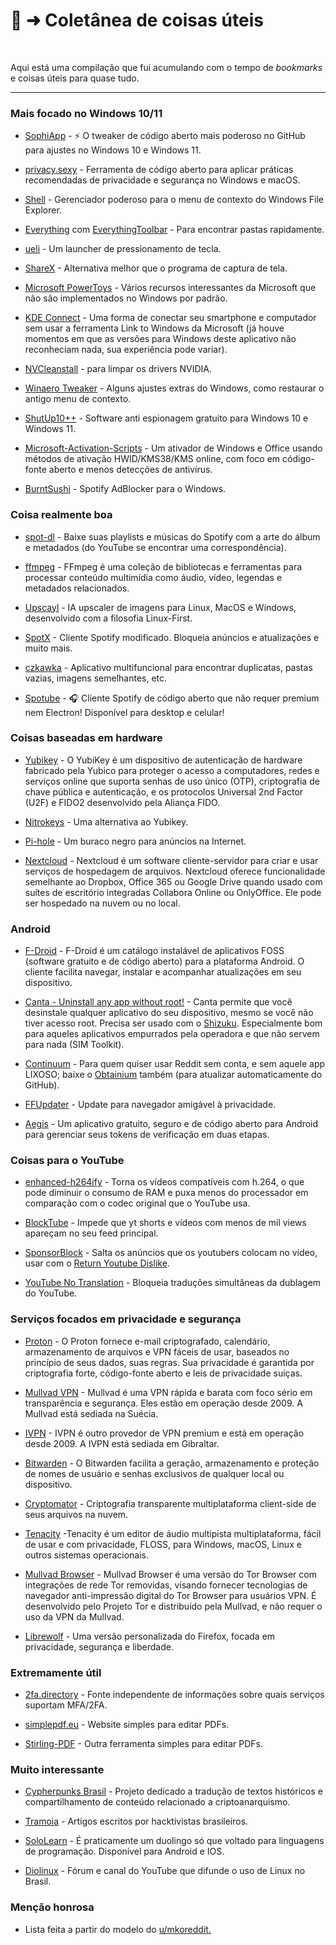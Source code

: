# 📑 ➜ Coletânea de coisas úteis
‎ 
‎ 
‎ 

Aqui está uma compilação que fui acumulando com o tempo de _bookmarks_ e coisas úteis para quase tudo.
‎ 

---

### Mais focado no Windows 10/11

- [SophiApp](https://github.com/Sophia-Community/SophiApp) - ⚡ O tweaker de código aberto mais poderoso no GitHub para ajustes no Windows 10 e Windows 11.

- [privacy.sexy](https://privacy.sexy/) - Ferramenta de código aberto para aplicar práticas recomendadas de privacidade e segurança no Windows e macOS.

- [Shell](https://github.com/moudey/Shell) - Gerenciador poderoso para o menu de contexto do Windows File Explorer.

- [Everything](https://www.voidtools.com/) com [EverythingToolbar](https://github.com/srwi/EverythingToolbar) - Para encontrar pastas rapidamente.

- [ueli](https://ueli.app/#/) - Um launcher de pressionamento de tecla.

- [ShareX](https://getsharex.com/) - Alternativa melhor que o programa de captura de tela.

- [Microsoft PowerToys](https://learn.microsoft.com/en-us/windows/powertoys/) - Vários recursos interessantes da Microsoft que não são implementados no Windows por padrão.
 
- [KDE Connect](https://kdeconnect.kde.org/) - Uma forma de conectar seu smartphone e computador sem usar a ferramenta Link to Windows da Microsoft (já houve momentos em que as versões para Windows deste aplicativo não reconheciam nada, sua experiência pode variar).

- [NVCleanstall](https://www.techpowerup.com/download/techpowerup-nvcleanstall/) - para limpar os drivers NVIDIA.

- [Winaero Tweaker](https://winaero.com/winaero-tweaker/) - Alguns ajustes extras do Windows, como restaurar o antigo menu de contexto.

- [ShutUp10++](https://www.oo-software.com/en/shutup10) - Software anti espionagem gratuito para Windows 10 e Windows 11.

- [Microsoft-Activation-Scripts](https://github.com/massgravel/Microsoft-Activation-Scripts) - Um ativador de Windows e Office usando métodos de ativação HWID/KMS38/KMS online, com foco em código-fonte aberto e menos detecções de antivírus.

- [BurntSushi](https://github.com/OpenByteDev/burnt-sushi) - Spotify AdBlocker para o Windows.

### Coisa realmente boa

- [spot-dl](https://github.com/spotDL/spotify-downloader) - Baixe suas playlists e músicas do Spotify com a arte do álbum e metadados (do YouTube se encontrar uma correspondência).

- [ffmpeg](https://ffmpeg.org/download.html) - FFmpeg é uma coleção de bibliotecas e ferramentas para processar conteúdo multimídia como áudio, vídeo, legendas e metadados relacionados.

- [Upscayl](https://github.com/upscayl/upscayl) - IA upscaler de imagens para Linux, MacOS e Windows, desenvolvido com a filosofia Linux-First.

- [SpotX](https://github.com/amd64fox/SpotX/) - Cliente Spotify modificado. Bloqueia anúncios e atualizações e muito mais.

- [czkawka](https://github.com/qarmin/czkawka) - Aplicativo multifuncional para encontrar duplicatas, pastas vazias, imagens semelhantes, etc.

- [Spotube](https://github.com/KRTirtho/spotube) - 🎧 Cliente Spotify de código aberto que não requer premium nem Electron! Disponível para desktop e celular!

### Coisas baseadas em hardware

- [Yubikey](https://www.yubico.com/products/) - O YubiKey é um dispositivo de autenticação de hardware fabricado pela Yubico para proteger o acesso a computadores, redes e serviços online que suporta senhas de uso único (OTP), criptografia de chave pública e autenticação, e os protocolos Universal 2nd Factor (U2F) e FIDO2 desenvolvido pela Aliança FIDO.

- [Nitrokeys](https://www.nitrokey.com/products/nitrokeys) - Uma alternativa ao Yubikey.

- [Pi-hole](https://pi-hole.net/) - Um buraco negro para anúncios na Internet.

- [Nextcloud](https://nextcloud.com/) - Nextcloud é um software cliente-servidor para criar e usar serviços de hospedagem de arquivos. Nextcloud oferece funcionalidade semelhante ao Dropbox, Office 365 ou Google Drive quando usado com suítes de escritório integradas Collabora Online ou OnlyOffice. Ele pode ser hospedado na nuvem ou no local.

### Android

- [F-Droid](https://f-droid.org/) - F-Droid é um catálogo instalável de aplicativos FOSS (software gratuito e de código aberto) para a plataforma Android. O cliente facilita navegar, instalar e acompanhar atualizações em seu dispositivo.

- [Canta - Uninstall any app without root!](https://f-droid.org/en/packages/org.samo_lego.canta/) - Canta permite que você desinstale qualquer aplicativo do seu dispositivo, mesmo se você não tiver acesso root. Precisa ser usado com o [Shizuku](https://shizuku.rikka.app/). Especialmente bom para aqueles aplicativos empurrados pela operadora e que não servem para nada (SIM Toolkit).

- [Continuum](https://github.com/cygnusx-1-org/continuum) - Para quem quiser usar Reddit sem conta, e sem aquele app LIXOSO; baixe o [Obtainium](https://github.com/ImranR98/Obtainium) também (para atualizar automaticamente do GitHub).

- [FFUpdater](https://github.com/Tobi823/ffupdater) - Update para navegador amigável à privacidade.

- [Aegis](https://github.com/beemdevelopment/Aegis) - Um aplicativo gratuito, seguro e de código aberto para Android para gerenciar seus tokens de verificação em duas etapas.

### Coisas para o YouTube

- [enhanced-h264ify](https://github.com/alextrv/enhanced-h264ify) - Torna os vídeos compatíveis com h.264, o que pode diminuir o consumo de RAM e puxa menos do processador em comparação com o codec original que o YouTube usa.

- [BlockTube](https://github.com/amitbl/blocktube) - Impede que yt shorts e vídeos com menos de mil views apareçam no seu feed principal.

- [SponsorBlock](https://github.com/ajayyy/SponsorBlock) - Salta os anúncios que os youtubers colocam no vídeo, usar com o [Return Youtube Dislike](https://github.com/Anarios/return-youtube-dislike).

- [YouTube No Translation](https://github.com/YouG-o/YouTube_No_Translation) - Bloqueia traduções simultâneas da dublagem do YouTube.

### Serviços focados em privacidade e segurança

- [Proton](https://proton.me/) - O Proton fornece e-mail criptografado, calendário, armazenamento de arquivos e VPN fáceis de usar, baseados no princípio de seus dados, suas regras. Sua privacidade é garantida por criptografia forte, código-fonte aberto e leis de privacidade suíças.

- [Mullvad VPN](https://mullvad.net) - Mullvad é uma VPN rápida e barata com foco sério em transparência e segurança. Eles estão em operação desde 2009. A Mullvad está sediada na Suécia.

- [IVPN](https://www.ivpn.net/) - IVPN é outro provedor de VPN premium e está em operação desde 2009. A IVPN está sediada em Gibraltar.

- [Bitwarden](https://bitwarden.com/) - O Bitwarden facilita a geração, armazenamento e proteção de nomes de usuário e senhas exclusivos de qualquer local ou dispositivo.

- [Cryptomator](https://github.com/cryptomator/cryptomator) - Criptografia transparente multiplataforma client-side de seus arquivos na nuvem.

- [Tenacity](https://tenacityaudio.org) -Tenacity é um editor de áudio multipista multiplataforma, fácil de usar e com privacidade, FLOSS, para Windows, macOS, Linux e outros sistemas operacionais.

- [Mullvad Browser](https://mullvad.net/pt/browser) - Mullvad Browser é uma versão do Tor Browser com integrações de rede Tor removidas, visando fornecer tecnologias de navegador anti-impressão digital do Tor Browser para usuários VPN. É desenvolvido pelo Projeto Tor e distribuído pela Mullvad, e não requer o uso da VPN da Mullvad.

- [Librewolf](https://librewolf.net/) - Uma versão personalizada do Firefox, focada em privacidade, segurança e liberdade.

### Extremamente útil

- [2fa.directory](https://2fa.directory/int/) - Fonte independente de informações sobre quais serviços suportam MFA/2FA.

- [simplepdf.eu](https://simplepdf.eu/) - Website simples para editar PDFs.

- [Stirling-PDF](https://www.stirlingpdf.com/) - Outra ferramenta simples para editar PDFs.

### Muito interessante

- [Cypherpunks Brasil](https://cypherpunks.com.br/) - Projeto dedicado a tradução de textos históricos e compartilhamento de conteúdo relacionado a criptoanarquismo.

- [Tramoia](https://tramoia.sh/) - Artigos escritos por hacktivistas brasileiros.

- [SoloLearn](https://sololearn.org) - É praticamente um duolingo só que voltado para linguagens de programação. Disponível para Android e IOS.

- [Diolinux](https://plus.diolinux.com.br/) - Fórum e canal do YouTube que difunde o uso de Linux no Brasil.

### Menção honrosa

- Lista feita a partir do modelo do [u/mkoreddit.](https://www.reddit.com/user/mkoreddit/)
